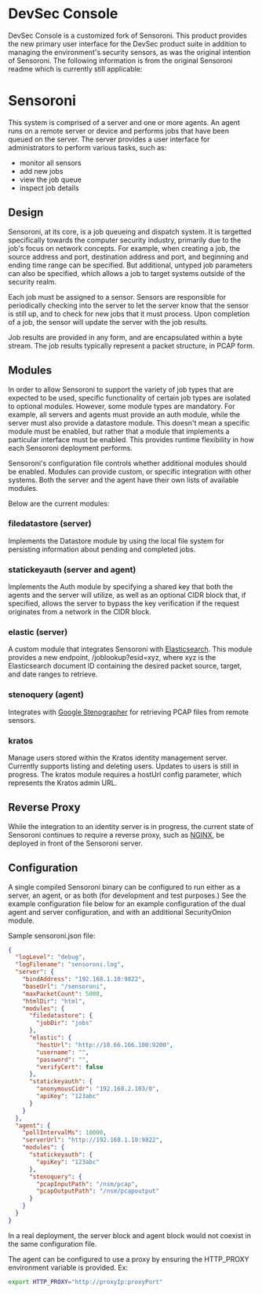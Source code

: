 # DevSec Console

DevSec Console is a customized fork of Sensoroni. This product provides the new primary user interface for the DevSec product suite in addition to managing the environment's security sensors, as was the original intention of Sensoroni. The following information is from the original Sensoroni readme which is currently still applicable:

# Sensoroni

This system is comprised of a server and one or more agents. An agent runs on a remote server or device and performs jobs that have been queued on the server. The server provides a user interface for administrators to perform various tasks, such as:

* monitor all sensors
* add new jobs
* view the job queue
* inspect job details

## Design

Sensoroni, at its core, is a job queueing and dispatch system. It is targetted specifically towards the computer security industry, primarily due to the job's focus on network concepts. For example, when creating a job, the source address and port, destination address and port, and beginning and ending time range can be specified. But additional, untyped job parameters can also be specified, which allows a job to target systems outside of the security realm.

Each job must be assigned to a sensor. Sensors are responsible for periodically checking into the server to let the server know that the sensor is still up, and to check for new jobs that it must process. Upon completion of a job, the sensor will update the server with the job results.

Job results are provided in any form, and are encapsulated within a byte stream. The job results typically represent a packet structure, in PCAP form.

## Modules

In order to allow Sensoroni to support the variety of job types that are expected to be used, specific functionality of certain job types are isolated to optional modules. However, some module types are mandatory. For example, all servers and agents must provide an auth module, while the server must also provide a datastore module. This doesn't mean a specific module must be enabled, but rather that a module that implements a particular interface must be enabled. This provides runtime flexibility in how each Sensoroni deployment performs.

Sensoroni's configuration file controls whether additional modules should be enabled. Modules can provide custom, or specific integration with other systems. Both the server and the agent have their own lists of available modules.

Below are the current modules:

### filedatastore (server)

Implements the Datastore module by using the local file system for persisting information about pending and completed jobs.

### statickeyauth (server and agent)

Implements the Auth module by specifying a shared key that both the agents and the server will utilize, as well as an optional CIDR block that, if specified, allows the server to bypass the key verification if the request originates from a network in the CIDR block.

### elastic (server)

A custom module that integrates Sensoroni with [Elasticsearch](https://elastic.co). This module provides a new endpoint, /joblookup?esid=xyz, where xyz is the Elasticsearch document ID containing the desired packet source, target, and date ranges to retrieve.

### stenoquery (agent)

Integrates with [Google Stenographer](https://github.com/google/stenographer) for retrieving PCAP files from remote sensors.

### kratos

Manage users stored within the Kratos identity management server. Currently supports listing and deleting users. Updates to users is still in progress. The kratos module requires a hostUrl config parameter, which represents the Kratos admin URL.

## Reverse Proxy

While the integration to an identity server is in progress, the current state of Sensoroni continues to require a reverse proxy, such as [NGINX](https://www.nginx.com/), be deployed in front of the Sensoroni server. 

## Configuration

A single compiled Sensoroni binary can be configured to run either as a server, an agent, or as both (for development and test purposes.) See the example configuration file below for an example configuration of the dual agent and server configuration, and with an additional SecurityOnion module.

Sample sensoroni.json file:
```json
{
  "logLevel": "debug",
  "logFilename": "sensoroni.log",
  "server": {
    "bindAddress": "192.168.1.10:9822",
    "baseUrl": "/sensoroni",
    "maxPacketCount": 5000,
    "htmlDir": "html",
    "modules": {
      "filedatastore": {
        "jobDir": "jobs"
      },
      "elastic": {
        "hostUrl": "http://10.66.166.100:9200",
        "username": "",
        "password": "",
        "verifyCert": false
      },
      "statickeyauth": {
        "anonymousCidr": "192.168.2.103/0",
        "apiKey": "123abc"
      }
    }
  },
  "agent": {
    "pollIntervalMs": 10000,
    "serverUrl": "http://192.168.1.10:9822",
    "modules": {
      "statickeyauth": {
        "apiKey": "123abc"
      },
      "stenoquery": {
        "pcapInputPath": "/nsm/pcap",
        "pcapOutputPath": "/nsm/pcapoutput"
      }
    }
  }
}
```

In a real deployment, the server block and agent block would not coexist in the same configuration file.

The agent can be configured to use a proxy by ensuring the HTTP_PROXY environment variable is provided. Ex:

```bash
export HTTP_PROXY="http://proxyIp:proxyPort"
```
